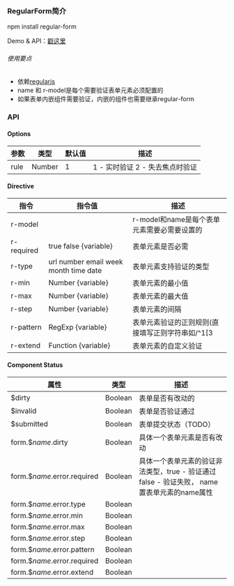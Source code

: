 ### RegularForm简介
npm install regular-form

Demo & API：[戳这里](http://amibug.github.io/regular-form-demo/ )

###### 使用要点
- 依赖[regularjs](https://github.com/regularjs/regular )
- name 和 r-model是每个需要验证表单元素必须配置的
- 如果表单内嵌组件需要验证，内嵌的组件也需要继承regular-form

### API

#### Options

| 参数          | 类型        | 默认值        | 描述        |
| ------------- | ----------- | ------------- | ----------- |
| rule          |  Number     |  1            | 1 - 实时验证 2 - 失去焦点时验证 |

#### Directive

| 指令          | 指令值      | 描述          |
| ------------- | ----------- | ------------- |
| r-model       |             | r-model和name是每个表单元素需要必需要设置的 |
| r-required    |  true false {variable}     | 表单元素是否必需 |
| r-type        |  url number email week month time date | 表单元素支持验证的类型 |
| r-min         |  Number {variable}     | 表单元素的最小值 |
| r-max         |  Number {variable}     | 表单元素的最大值 |
| r-step        |  Number {variable}     | 表单元素的间隔 |
| r-pattern     |  RegExp {variable} |表单元素验证的正则规则(直接填写正则字符串如/^1[3|4|5|6|7|8|9]\d{9}$/,regular在parse时{9}会被处理，建议使用{variable}的方式) |
| r-extend      |  Function {variable}     | 表单元素的自定义验证 |

#### Component Status

| 属性          | 类型        | 描述          |
| ------------- | ----------- | ------------- |
| $dirty                      |  Boolean     | 表单是否有改动的 |
| $invalid                    |  Boolean     | 表单是否验证通过 |
| $submitted                  |  Boolean     | 表单提交状态（TODO） |
| form.$$name.$dirty          |  Boolean     | 具体一个表单元素是否有改动 |
| form.$$name.$error.required | Boolean      | 具体一个表单元素的验证非法类型，true - 验证通过 false - 验证失败， name置表单元素的name属性
| form.$$name.$error.type     |  Boolean     | 
| form.$$name.$error.min      |  Boolean     |
| form.$$name.$error.max      |  Boolean     | 
| form.$$name.$error.step     |  Boolean     | 
| form.$$name.$error.pattern  |  Boolean     | 
| form.$$name.$error.required |  Boolean     | 
| form.$$name.$error.extend   |  Boolean     | 
